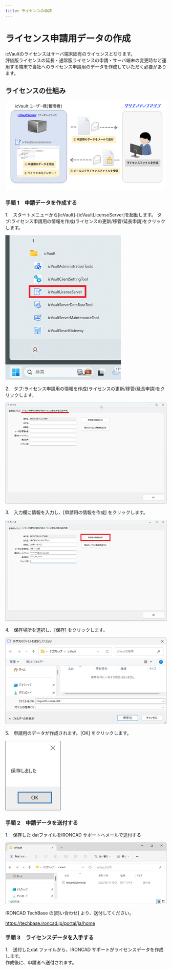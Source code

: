 ```yaml
---
title: ライセンスの申請
---
```


# ライセンス申請用データの作成

icVaultのライセンスはサーバ端末固有のライセンスとなります。<br>
評価版ライセンスの延長・通常版ライセンスの申請・サーバ端末の変更時など運用する端末で当社へのライセンス申請用のデータを作成していただく必要があります。

## ライセンスの仕組み

![フロー](./img/Li_apply_000.png)


### 手順 1　申請データを作成する
1.　スタートメニューから[icVault]-[icVaultLicenseServer]を起動します。
タブ:ライセンス申請用の情報を作成(ライセンスの更新/移管/延長申請)をクリックします。

![LicenseServer](./img/Li_apply_001.png)

2.　タブ:ライセンス申請用の情報を作成(ライセンスの更新/移管/延長申請)をクリックします。

![作成画面1](./img/Li_apply_002.png)

3.　入力欄に情報を入力し、[申請用の情報を作成] をクリックします。

![作成画面2](./img/Li_apply_003.png)

4.　保存場所を選択し、[保存] をクリックします。

![作成画面保存](./img/Li_apply_004.png)

5.　申請用のデータが作成されます。[OK] をクリックします。

![保存完了](./img/Li_apply_005.png)


### 手順 2　申請データを送付する
1.　保存した datファイルをIRONCAD サポートへメールで送付する

![ファイル](./img/Li_apply_011.png)

IRONCAD TechBase の[問い合わせ] より、送付してください。

https://techbase.ironcad.jp/portal/ja/home

### 手順 3　ライセンスデータを入手する
1.　送付したdat ファイルから、IRONCAD サポートがライセンスデータを作成します。<br>
作成後に、申請者へ送付されます。

